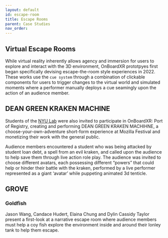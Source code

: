 ```yaml
---
layout: default
id: escape-room
title: Escape Rooms
parent: Case Studies
nav_order: 
---
```


## Virtual Escape Rooms
While virtual reality inherently allows agency and immersion for users to explore and interact with the 3D environment, OnBoardXR prototpyes first began specifically devising escape-the-room style experiences in 2022. These works use the `cue system` through a combination of clickable components for users to trigger changes to the virtual world and simulated moments where a performer manually deploys a cue seamingly upon the action of an audience member. 

## DEAN GREEN KRAKEN MACHINE
Students of the [NYU Lab](./nyu-lab) were also invited to participate in OnBoardXR: Port of Registry, creating and performing DEAN GREEN KRAKEN MACHIHNE, a choose-your-own-adventure short-form experience at Mozilla Festival and monetizing their work with the general public.

Audience members encountered a student who was being attacked by student loan debt, a spell from an evil kraken, and called upon the audience to help save them through live action role play. The audience was invited to choose different avatars, each possessing different “powers” that could help or hinder their battle with the kraken, performed by a live performer represented as a giant ‘avatar’ while puppeting animated 3d tenticle.

## GROVE

### Goldfish
Jason Wang, Candace Hudert, Elaina Chung and Dylin Cassidy Taylor present a first-look at a narrative escape room where audience members must help a coy fish explore the environment inside and around their lonley tank to help them escape.
